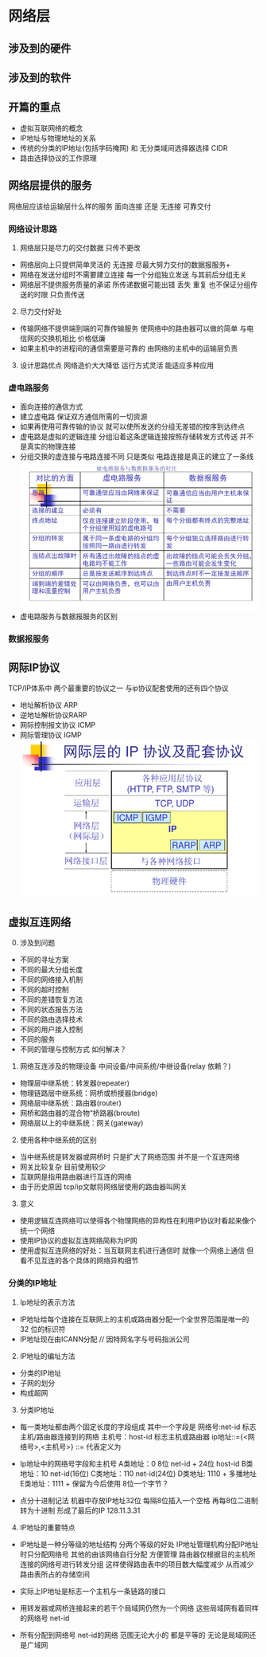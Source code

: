 # 网络层
## 涉及到的硬件
## 涉及到的软件
## 开篇的重点
+ 虚拟互联网络的概念
+ IP地址与物理地址的关系
+ 传统的分类的IP地址(包括字码掩网) 和 无分类域间选择器选择 CIDR
+ 路由选择协议的工作原理

## 网络层提供的服务
网络层应该给运输层什么样的服务
面向连接 还是 无连接
可靠交付
### 网络设计思路
1. 网络层只是尽力的交付数据 只传不更改
+ 网络层向上只提供简单灵活的 无连接 尽最大努力交付的数据报服务+ 
+ 网络在发送分组时不需要建立连接 每一个分组独立发送  与其前后分组无关
+ 网络层不提供服务质量的承诺 所传递数据可能出错 丢失 重复 也不保证分组传送的时限  只负责传送
2. 尽力交付好处
+ 传输网络不提供端到端的可靠传输服务 使网络中的路由器可以做的简单 与电信网的交换机相比 价格低廉
+ 如果主机中的进程间的通信需要是可靠的 由网络的主机中的运输层负责
3. 设计思路优点 网络造价大大降低 运行方式灵活 能适应多种应用
### 虚电路服务
+ 面向连接的通信方式
+ 建立虚电路 保证双方通信所需的一切资源
+ 如果再使用可靠传输的协议 就可以使所发送的分组无差错的按序到达终点
+ 虚电路是虚拟的逻辑连接 分组沿着这条逻辑连接按照存储转发方式传送 并不是真实的物理连接
+ 分组交换的虚连接与电路连接不同 只是类似 电路连接是真正的建立了一条线
![](netphoto/contrastNet.png)
+ 虚电路服务与数据报服务的区别
### 数据报服务

## 网际IP协议
TCP/IP体系中 两个最重要的协议之一
与ip协议配套使用的还有四个协议
+ 地址解析协议 ARP
+ 逆地址解析协议RARP
+ 网际控制报文协议 ICMP
+ 网际管理协议 IGMP
![](netphoto/protocol.png)

## 虚拟互连网络
0. 涉及到问题 
+ 不同的寻址方案
+ 不同的最大分组长度
+ 不同的网络接入机制
+ 不同的超时控制
+ 不同的差错恢复方法
+ 不同的状态报告方法
+ 不同的路由选择技术
+ 不同的用户接入控制
+ 不同的服务
+ 不同的管理与控制方式
如何解决？

1. 网络互连涉及的物理设备
中间设备/中间系统/中继设备(relay 依赖？)
+ 物理层中继系统：转发器(repeater)
+ 物理链路层中继系统：网桥或桥接器(bridge)
+ 网络层中继系统：路由器(router)
+ 网桥和路由器的混合物“桥路器(broute)
+ 网络层以上的中继系统：网关(gateway)

2. 使用各种中继系统的区别
+ 当中继系统是转发器或网桥时 只是扩大了网络范围 并不是一个互连网络
+ 网关比较复杂 目前使用较少
+ 互联网是指用路由器进行互连的网络
+ 由于历史原因 tcp/ip文献将网络层使用的路由器叫网关

3. 意义
+ 使用逻辑互连网络可以使得各个物理网络的异构性在利用IP协议时看起来像个统一个网络
+ 使用IP协议的虚拟互连网络简称为IP网
+ 使用虚拟互连网络的好处：当互联网主机进行通信时 就像一个网络上通信 但看不见互连的各个具体的网络异构细节

### 分类的IP地址
1. Ip地址的表示方法
+ IP地址给每个连接在互联网上的主机或路由器分配一个全世界范围是唯一的 32 位的标识符
+ IP地址现在由ICANN分配 // 因特网名字与号码指派公司

2. IP地址的编址方法
+ 分类的IP地址
+ 子网的划分
+ 构成超网

3. 分类IP地址
+ 每一类地址都由两个固定长度的字段组成 其中一个字段是
网络号:net-id 标志主机/路由器连接到的网络
主机号：host-id 标志主机或路由器
ip地址::={<网络号>,<主机号>}  ::= 代表定义为
+ Ip地址中的网络号字段和主机号
A类地址：0 8位 net-id + 24位 host-id
B类地址：10 net-id(16位)
C类地址：110 net-id(24位)
D类地址: 1110 + 多播地址
E类地址：1111 + 保留为今后使用
8位一个字节？

+ 点分十进制记法
机器中存放IP地址32位
每隔8位插入一个空格
再每8位二进制转为十进制
形成了最后的IP
128.11.3.31

4. IP地址的重要特点
+ IP地址是一种分等级的地址结构 分两个等级的好处
IP地址管理机构分配IP地址时只分配网络号 其他的由该网络自行分配 方便管理
路由器仅根据目的主机所连接的网络号进行转发分组 这样使得路由表中的项目数大幅度减少
从而减少路由表所占的存储空间
+ 实际上IP地址是标志一个主机与一条链路的接口

+ 用转发器或网桥连接起来的若干个局域网仍然为一个网络 这些局域网有着同样的网络号 net-id

+ 所有分配到网络号 net-id的网络 范围无论大小的 都是平等的 无论是局域网还是广域网

